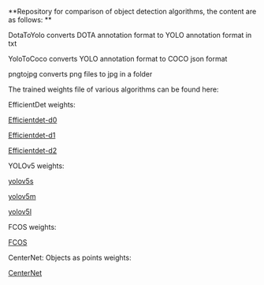 **Repository for comparison of object detection algorithms, the content are as follows:
**

DotaToYolo converts DOTA annotation format to YOLO annotation format in txt

YoloToCoco converts YOLO annotation format to COCO json format

pngtojpg converts png files to jpg in a folder


The trained weights file of various algorithms can be found here:

EfficientDet weights:

[Efficientdet-d0](https://drive.google.com/file/d/1oMtcHuS2ICEgyV4uzostTvLxpaYR17kD/view?usp=sharing)

[Efficientdet-d1](https://drive.google.com/file/d/115eUxG3zvRsrIjSZlR49yEG9B98Vl_Bj/view?usp=sharing)

[Efficientdet-d2](https://drive.google.com/file/d/1GsQXa3T6jO6sUIONxMFM7efKPHGeJn0r/view?usp=sharing)

YOLOv5 weights:

[yolov5s](https://drive.google.com/file/d/1GsQXa3T6jO6sUIONxMFM7efKPHGeJn0r/view?usp=sharing)

[yolov5m](https://drive.google.com/file/d/1IW59ih7ce-u6PCPjotgxjye6v7vSKXlH/view?usp=sharing)

[yolov5l](https://drive.google.com/file/d/1yl-kZaWuc3_4xIM_GXaF_aAR3nsDZZng/view?usp=sharing)

FCOS weights:

[FCOS](https://drive.google.com/file/d/1khBnScJI5UbiL3yz4hn_k_IxR5XzaeCd/view?usp=sharing)

CenterNet: Objects as points weights:

[CenterNet](https://drive.google.com/file/d/1HpHoKGMnA9Vqh4rLFUXB1FOuMvFKK1Cj/view?usp=sharing)
